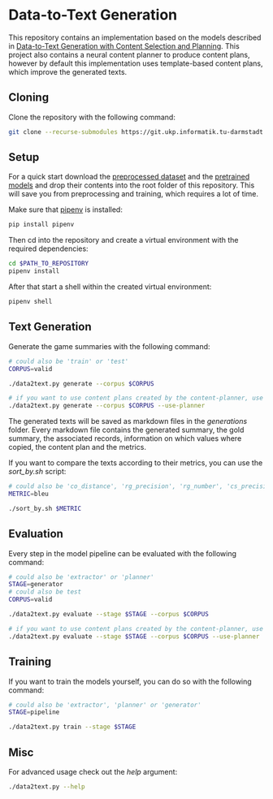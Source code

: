 # Data-to-Text Generation
This repository contains an implementation based on the models described in
[Data-to-Text Generation with Content Selection and Planning](https://arxiv.org/pdf/1809.00582.pdf).
This project also contains a neural content planner to produce content plans,
however by default this implementation uses template-based content plans, which improve
the generated texts.

## Cloning
Clone the repository with the following command:
```sh
git clone --recurse-submodules https://git.ukp.informatik.tu-darmstadt.de/belouadi/data-to-text-generator.git
```

## Setup
For a quick start download the
[preprocessed dataset](https://www.dropbox.com/s/u3mjbwxskhfyg4m/data.zip?dl=0)
and the
[pretrained models](https://www.dropbox.com/s/8qhrocemwsz54jt/models.zip?dl=0)
and drop their contents into the root folder of this repository. This will save
you from preprocessing and training, which requires a lot of time.


Make sure that [pipenv](https://pipenv.readthedocs.io/en/latest/) is installed:
```sh
pip install pipenv
```
Then cd into the repository and create a virtual environment with the required
dependencies:
```sh
cd $PATH_TO_REPOSITORY
pipenv install
```
After that start a shell within the created virtual environment:
```sh
pipenv shell
```

## Text Generation
Generate the game summaries with the following command:
```sh
# could also be 'train' or 'test'
CORPUS=valid

./data2text.py generate --corpus $CORPUS

# if you want to use content plans created by the content-planner, use this command:
./data2text.py generate --corpus $CORPUS --use-planner
```
The generated texts will be saved as markdown files in the *generations*
folder. Every markdown file contains the generated summary, the gold summary,
the associated records, information on which values where copied, the content
plan and the metrics.

If you want to compare the texts according to their metrics, you can use the
*sort_by.sh* script:
```sh
# could also be 'co_distance', 'rg_precision', 'rg_number', 'cs_precision' or 'cs_recall'   
METRIC=bleu

./sort_by.sh $METRIC        
```

## Evaluation
Every step in the model pipeline can be evaluated with the following command:
```sh
# could also be 'extractor' or 'planner'
STAGE=generator
# could also be test
CORPUS=valid

./data2text.py evaluate --stage $STAGE --corpus $CORPUS

# if you want to use content plans created by the content-planner, use this command:
./data2text.py evaluate --stage $STAGE --corpus $CORPUS --use-planner
```

## Training
If you want to train the models yourself, you can do so with the following
command:
```sh
# could also be 'extractor', 'planner' or 'generator'
STAGE=pipeline

./data2text.py train --stage $STAGE
```

## Misc
For advanced usage check out the *help* argument:
```sh
./data2text.py --help
```
